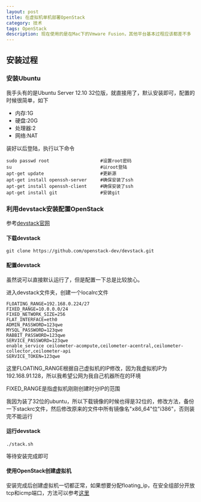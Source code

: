 ```yaml
---
layout: post
title: 在虚拟机单机部署OpenStack
category: 技术
tags: OpenStack
description: 现在使用的是在Mac下的Vmware Fusion，其他平台基本过程应该都差不多
---
```


## 安装过程
### 安装Ubuntu
我手头有的是Ubuntu Server 12.10 32位版，就直接用了，默认安装即可，配置的时候很简单，如下

- 内存:1G
- 硬盘:20G
- 处理器:2
- 网络:NAT

装好以后登陆，执行以下命令

    sudo passwd root                   #设置root密码
    su                                 #以root登陆
    apt-get update                     #更新源
    apt-get install openssh-server     #确保安装了ssh
    apt-get install openssh-client     #确保安装了ssh
    apt-get install git                #安装git

### 利用devstack安装配置OpenStack
参考[devstack官网](http://devstack.org)
#### 下载devstack

    git clone https://github.com/openstack-dev/devstack.git

#### 配置devstack
虽然说可以直接默认运行了，但是配置一下总是比较放心。

进入devstack文件夹，创建一个localrc文件

    FLOATING_RANGE=192.168.0.224/27
    FIXED_RANGE=10.0.0.0/24
    FIXED_NETWORK_SIZE=256
    FLAT_INTERFACE=eth0
    ADMIN_PASSWORD=123qwe
    MYSQL_PASSWORD=123qwe
    RABBIT_PASSWORD=123qwe
    SERVICE_PASSWORD=123qwe
    enable_service ceilometer-acompute,ceilometer-acentral,ceilometer-collector,ceilometer-api
    SERVICE_TOKEN=123qwe

这里FLOATING_RANGE根据自己虚拟机的IP修改，因为我虚拟机IP为192.168.91.128，所以我希望公网为我自己机器所在的环境

FIXED_RANGE是指虚拟机刚刚创建时分IP的范围

我因为装了32位的ubuntu，所以下载镜像的时候也得是32位的，修改方法，备份一下stackrc文件，然后修改原来的文件中所有镜像名"x86_64"位"i386"，否则装完不能运行

#### 运行devstack
  
    ./stack.sh

等待安装完成即可
#### 使用OpenStack创建虚拟机

安装完成后创建虚拟机一切都正常，如果想要分配floating_ip，在安全组部分开放tcp和icmp端口，方法可以参考[这里](http://docs.openstack.org/trunk/openstack-compute/admin/content/enabling-ping-and-ssh-on-vms.html)

